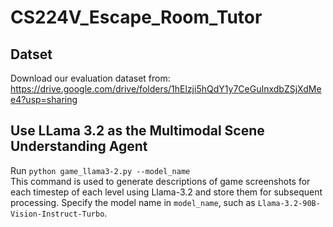 # CS224V_Escape_Room_Tutor
## Datset
Download our evaluation dataset from: https://drive.google.com/drive/folders/1hElzji5hQdY1y7CeGuInxdbZSjXdMee4?usp=sharing

## Use LLama 3.2 as the Multimodal Scene Understanding Agent
Run `python game_llama3-2.py --model_name`  
This command is used to generate descriptions of game screenshots for each timestep of each level using Llama-3.2 and store them for subsequent processing. Specify the model name in `model_name`, such as `Llama-3.2-90B-Vision-Instruct-Turbo`.

